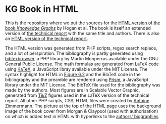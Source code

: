 # KG Book in HTML

This is the repository where we put the sources for the [HTML version of the book *Knowledge Graphs*](https://kgbook.org/) by Hogan et al.
The book is itself an extended version of [the technical report](https://arxiv.org/abs/2003.02320) with the same title and authors.
There is also an [HTML version of the technical report](https://www.emse.fr/~zimmermann/KG).

The HTML version was generated from PHP scripts, regex search replace, and a lot of perspiration. The bibliography is partly generated using [bibtexbrowser](https://www.monperrus.net/martin/bibtexbrowser/), a PHP library by Martin Monperrus available under the GNU General Public License. The math formulas are generated from LaTeX code using [KaTeX](https://katex.org/), a JavaScript libray available under the MIT License. The syntax highlight for HTML in [Figure&nbsp;6.2](https://kgbook.org/#fig-html) and the BibTeX code in the bibliography and the preamble are rendered using [Prism](https://prismjs.com/), a JavaScript library under the MIT License. The BibTeX file used for the bibliography was made by the authors. Most figures are in Scalable Vector Graphic, generated from [Ti*k*Z](https://pgf-tikz.github.io/) figures used in the LaTeX version of the technical report. All other PHP scripts, CSS, HTML files were created by [Antoine Zimmermann](https://w3id.org/people/az/cv). The picture at the top of the HTML page uses the background image of the book cover from Morgan & Claypool (used with authorisation) on which is added text in HTML with hyperlinks to the [authors' biographies](https://kgbook.org/#sec-bio).

